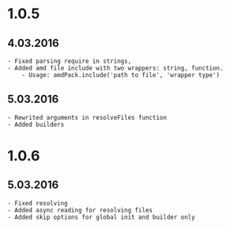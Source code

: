 # 1.0.5
## 4.03.2016
	- Fixed parsing require in strings,
	- Added amd file include with two wrappers: string, function.
		- Usage: amdPack.include('path to file', 'wrapper type')

## 5.03.2016
	- Rewrited arguments in resolveFiles function
	- Added builders 

# 1.0.6
## 5.03.2016
	- Fixed resolving
	- Added async reading for resolving files
	- Added skip options for global init and builder only